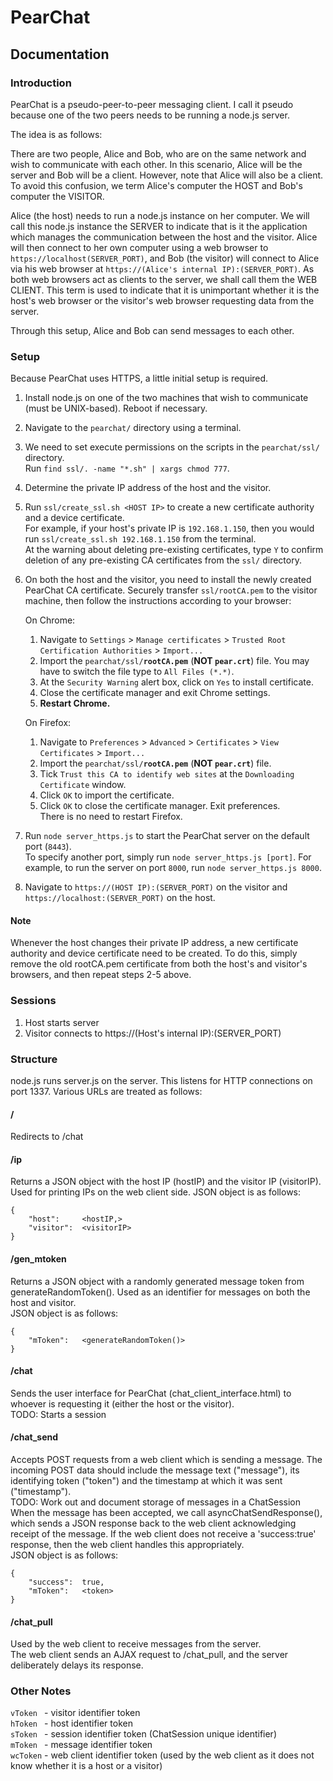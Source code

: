 # PearChat

## Documentation

### Introduction
PearChat is a pseudo-peer-to-peer messaging client. I call it pseudo because one of the two peers needs to be running a node.js server. 

The idea is as follows:

There are two people, Alice and Bob, who are on the same network and wish to communicate with each other. In this scenario, Alice will be the server and Bob will be a client. However, note that Alice will also be a client. To avoid this confusion, we term Alice's computer the HOST and Bob's computer the VISITOR.

Alice (the host) needs to run a node.js instance on her computer. We will call this node.js instance the SERVER to indicate that is it the application which manages the communication between the host and the visitor. Alice will then connect to her own computer using a web browser to `https://localhost(SERVER_PORT)`, and Bob (the visitor) will connect to Alice via his web browser at `https://(Alice's internal IP):(SERVER_PORT)`. As both web browsers act as clients to the server, we shall call them the WEB CLIENT. This term is used to indicate that it is unimportant whether it is the host's web browser or the visitor's web browser requesting data from the server.

Through this setup, Alice and Bob can send messages to each other. 



### Setup
Because PearChat uses HTTPS, a little initial setup is required.
1) Install node.js on one of the two machines that wish to communicate (must be UNIX-based). Reboot if necessary.
2) Navigate to the `pearchat/` directory using a terminal.
3) We need to set execute permissions on the scripts in the `pearchat/ssl/` directory.  
   Run `find ssl/. -name "*.sh" | xargs chmod 777`.
4) Determine the private IP address of the host and the visitor. 
5) Run `ssl/create_ssl.sh <HOST IP>` to create a new certificate authority and a device certificate.  
   For example, if your host's private IP is `192.168.1.150`, then you would run `ssl/create_ssl.sh 192.168.1.150` from the terminal.  
   At the warning about deleting pre-existing certificates, type `Y` to confirm deletion of any pre-existing CA certificates from the `ssl/` directory.
6) On both the host and the visitor, you need to install the newly created PearChat CA certificate. Securely transfer `ssl/rootCA.pem` to the visitor machine, then follow the instructions according to your browser:

   On Chrome:
	1) Navigate to `Settings` > `Manage certificates` > `Trusted Root Certification Authorities` > `Import...`
	2) Import the `pearchat/ssl/`**`rootCA.pem`** (**NOT `pear.crt`**) file. You may have to switch the file type 
	   to `All Files (*.*)`.
	3) At the `Security Warning` alert box, click on `Yes` to install certificate.
	4) Close the certificate manager and exit Chrome settings.
	5) **Restart Chrome.**
	
   On Firefox:
    1) Navigate to `Preferences` > `Advanced` > `Certificates` > `View Certificates` > `Import...`
	2) Import the `pearchat/ssl/`**`rootCA.pem`** (**NOT `pear.crt`**) file.
	3) Tick `Trust this CA to identify web sites` at the `Downloading Certificate` window.
	4) Click `OK` to import the certificate.
	5) Click `OK` to close the certificate manager. Exit preferences.  
	   There is no need to restart Firefox.
	   
7) Run `node server_https.js` to start the PearChat server on the default port (`8443`).  
   To specify another port, simply run `node server_https.js [port]`. For example, to run the server on port `8000`, run `node server_https.js 8000`.	
8) Navigate to `https://(HOST IP):(SERVER_PORT)` on the visitor and `https://localhost:(SERVER_PORT)` on the host.

#### Note
Whenever the host changes their private IP address, a new certificate authority and device certificate need to be created. To do this, simply remove the old rootCA.pem certificate from both the host's and visitor's browsers, and then repeat steps 2-5 above.

### Sessions
1) Host starts server
2) Visitor connects to https://(Host's internal IP):(SERVER_PORT)


### Structure

node.js runs server.js on the server. This listens for HTTP connections on port 1337.
Various URLs are treated as follows:

#### /
Redirects to /chat

#### /ip
Returns a JSON object with the host IP (hostIP) and the visitor IP (visitorIP).
Used for printing IPs on the web client side.
JSON object is as follows:

    {
        "host":		<hostIP,>
        "visitor":	<visitorIP>
    }

#### /gen_mtoken
Returns a JSON object with a randomly generated message token from generateRandomToken(). Used as an identifier for messages on both the host and visitor.  
JSON object is as follows:

    {
        "mToken":	<generateRandomToken()>
    }

#### /chat
Sends the user interface for PearChat (chat_client_interface.html) to whoever is requesting it (either the host or the visitor).  
TODO: Starts a session

#### /chat_send
Accepts POST requests from a web client which is sending a message. The incoming POST data should include the message text ("message"), its identifying token ("token") and the timestamp at which it was sent ("timestamp").  
TODO: Work out and document storage of messages in a ChatSession  
When the message has been accepted, we call asyncChatSendResponse(), which sends a JSON response back to the web client acknowledging receipt of the message. If the web client does not receive a 'success:true' response, then the web client handles this appropriately.  
JSON object is as follows:

    {
        "success":	true,
        "mToken":	<token>
    }

#### /chat_pull
Used by the web client to receive messages from the server.  
The web client sends an AJAX request to /chat_pull, and the server deliberately delays its response. 




### Other Notes
`vToken ` - visitor 	 identifier token  
`hToken ` - host	 	   identifier token  
`sToken ` - session 	 identifier token (ChatSession unique identifier)  
`mToken ` - message 	 identifier token  
`wcToken` - web client identifier token (used by the web client as it does not know whether it is a host or a visitor)  
